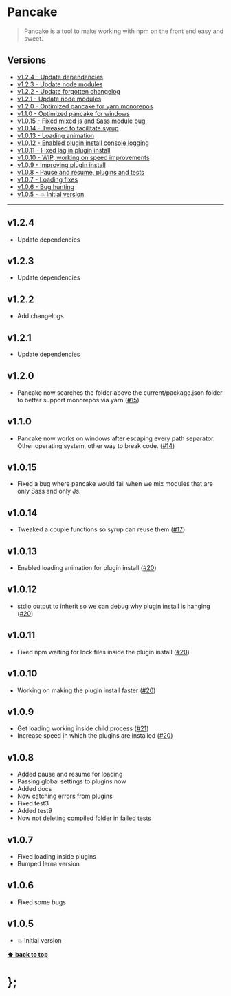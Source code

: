 Pancake
=======

> Pancake is a tool to make working with npm on the front end easy and sweet.


## Versions

* [v1.2.4  - Update dependencies](v124)
* [v1.2.3  - Update node modules](v123)
* [v1.2.2  - Update forgotten changelog](v122)
* [v1.2.1  - Update node modules](v121)
* [v1.2.0  - Optimized pancake for yarn monorepos](v120)
* [v1.1.0  - Optimized pancake for windows](v110)
* [v1.0.15 - Fixed mixed js and Sass module bug](v1015)
* [v1.0.14 - Tweaked to facilitate syrup](v1013)
* [v1.0.13 - Loading animation](v1013)
* [v1.0.12 - Enabled plugin install console logging](v1012)
* [v1.0.11 - Fixed lag in plugin install](v1011)
* [v1.0.10 - WIP, working on speed improvements](v1010)
* [v1.0.9  - Improving plugin install](v109)
* [v1.0.8  - Pause and resume, plugins and tests](v108)
* [v1.0.7  - Loading fixes](v107)
* [v1.0.6  - Bug hunting](v106)
* [v1.0.5  - 💥 Initial version](v105)


----------------------------------------------------------------------------------------------------------------------------------------------------------------

## v1.2.4

- Update dependencies


## v1.2.3

- Update dependencies


## v1.2.2

- Add changelogs


## v1.2.1

- Update dependencies


## v1.2.0

- Pancake now searches the folder above the current/package.json folder to better support monorepos via yarn
	([#15](https://github.com/govau/pancake/issues/15))


## v1.1.0

- Pancake now works on windows after escaping every path separator. Other operating system, other way to break code.
	([#14](https://github.com/govau/pancake/issues/14))


## v1.0.15

- Fixed a bug where pancake would fail when we mix modules that are only Sass and only Js.


## v1.0.14

- Tweaked a couple functions so syrup can reuse them ([#17](https://github.com/govau/pancake/issues/17))


## v1.0.13

- Enabled loading animation for plugin install ([#20](https://github.com/govau/pancake/issues/20))


## v1.0.12

- stdio output to inherit so we can debug why plugin install is hanging ([#20](https://github.com/govau/pancake/issues/20))


## v1.0.11

- Fixed npm waiting for lock files inside the plugin install ([#20](https://github.com/govau/pancake/issues/20))


## v1.0.10

- Working on making the plugin install faster ([#20](https://github.com/govau/pancake/issues/20))


## v1.0.9

- Get loading working inside child.process ([#21](https://github.com/govau/pancake/issues/21))
- Increase speed in which the plugins are installed ([#20](https://github.com/govau/pancake/issues/20))


## v1.0.8

- Added pause and resume for loading
- Passing global settings to plugins now
- Added docs
- Now catching errors from plugins
- Fixed test3
- Added test9
- Now not deleting compiled folder in failed tests


## v1.0.7

- Fixed loading inside plugins
- Bumped lerna version


## v1.0.6

- Fixed some bugs


## v1.0.5

- 💥 Initial version


**[⬆ back to top](#contents)**


# };
